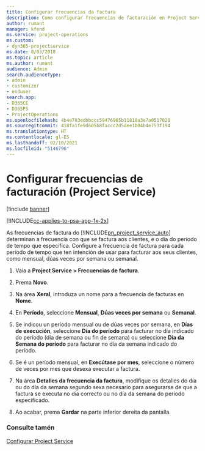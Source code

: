 ```yaml
---
title: Configurar frecuencias da factura
description: Como configurar frecuencias de facturación en Project Service
author: rumant
manager: kfend
ms.service: project-operations
ms.custom:
- dyn365-projectservice
ms.date: 8/03/2018
ms.topic: article
ms.author: rumant
audience: Admin
search.audienceType:
- admin
- customizer
- enduser
search.app:
- D365CE
- D365PS
- ProjectOperations
ms.openlocfilehash: 4b4e783edbbccc59476965b11818a3e7a0517020
ms.sourcegitcommit: 418fa1fe9d605b8faccc2d5dee1b04b4e753f194
ms.translationtype: HT
ms.contentlocale: gl-ES
ms.lasthandoff: 02/10/2021
ms.locfileid: "5146796"
---
```

# <a name="set-up-invoice-frequencies-project-service"></a>Configurar frecuencias de facturación (Project Service)

[!include [banner](../includes/psa-now-project-operations.md)]

[!INCLUDE[cc-applies-to-psa-app-1x-2x](../includes/cc-applies-to-psa-app-1x-2x.md)]

As frecuencias de factura do [!INCLUDE[pn_project_service_auto](../includes/pn-project-service-auto.md)] determinan a frecuencia con que se factura aos clientes, e o día do período de tempo que especifica. Configure a frecuencia de factura para cada período de tempo que ten intención de usar para facturar aos seus clientes, como mensual, dúas veces por semana ou semanal.  
  
1.  Vaia a **Project Service > Frecuencias de factura**.  
  
2.  Prema **Novo**.  
  
3.  Na área **Xeral**, introduza un nome para a frecuencia de facturas en **Nome**.  
  
4.  En **Período**, seleccione **Mensual**, **Dúas veces por semana** ou **Semanal**.  
  
5.  Se indicou un período mensual ou de dúas veces por semana, en **Días de execución**, seleccione **Día do período** para facturar no día indicado do período (día de semana ou fin de semana) ou seleccione **Día da Semana do período** para facturar no día da semana indicado do período.  
  
6.  Se é un período mensual, en **Execútase por mes**, seleccione o número de veces por mes que desexa executar a factura.  
  
7.  Na área **Detalles da frecuencia da factura**, modifique os detalles do día ou do día da semana segundo sexa necesario para asegurarse de que a factura se executa no día correcto ou no día da semana do período especificado.  
  
8.  Ao acabar, prema **Gardar** na parte inferior dereita da pantalla.  
  
### <a name="see-also"></a>Consulte tamén  
 [Configurar Project Service](../psa/configure.md)
